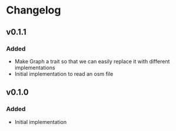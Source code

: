# Changelog

## v0.1.1

### Added
- Make Graph a trait so that we can easily replace it with different implementations
- Initial implementation to read an osm file

## v0.1.0

### Added
- Initial implementation
